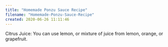 ```yaml
---
title: "Homemade Ponzu Sauce Recipe"
filename: "Homemade-Ponzu-Sauce-Recipe"
created: 2020-06-26 11:11:46
---
```

Citrus Juice: You can use lemon, or mixture of juice from lemon, orange, or grapefruit.
